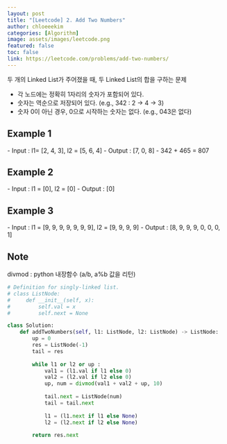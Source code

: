 ```yaml
---
layout: post
title: "[Leetcode] 2. Add Two Numbers"
author: chloeeekim
categories: [Algorithm]
image: assets/images/leetcode.png
featured: false
toc: false
link: https://leetcode.com/problems/add-two-numbers/
---
```


두 개의 Linked List가 주어졌을 때, 두 Linked List의 합을 구하는 문제
- 각 노드에는 정확히 1자리의 숫자가 포함되어 있다.
- 숫자는 역순으로 저장되어 있다. (e.g., 342 : 2 -> 4 -> 3)
- 숫자 0이 아닌 경우, 0으로 시작하는 숫자는 없다. (e.g., 043은 없다)

<h2>Example 1</h2>
- Input : l1= [2, 4, 3], l2 = [5, 6, 4]
- Output : [7, 0, 8]
- 342 + 465 = 807

<h2>Example 2</h2>
- Input : l1 = [0], l2 = [0]
- Output : [0]

<h2>Example 3</h2>
- Input : l1 = [9, 9, 9, 9, 9, 9, 9], l2 = [9, 9, 9, 9]
- Output : [8, 9, 9, 9, 0, 0, 0, 1]

<h2>Note</h2>
divmod : python 내장함수 (a/b, a%b 값을 리턴)

```python
# Definition for singly-linked list.
# class ListNode:
#     def __init__(self, x):
#         self.val = x
#         self.next = None

class Solution:
    def addTwoNumbers(self, l1: ListNode, l2: ListNode) -> ListNode:
        up = 0
        res = ListNode(-1)
        tail = res
        
        while l1 or l2 or up :
            val1 = (l1.val if l1 else 0)
            val2 = (l2.val if l2 else 0)
            up, num = divmod(val1 + val2 + up, 10)
            
            tail.next = ListNode(num)
            tail = tail.next
            
            l1 = (l1.next if l1 else None)
            l2 = (l2.next if l2 else None)
        
        return res.next
```
